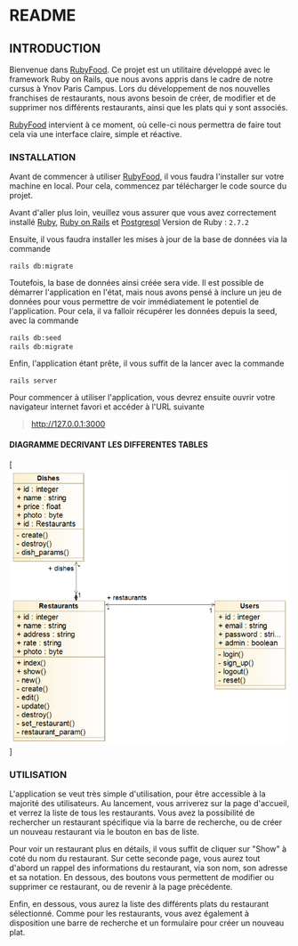 # README

## INTRODUCTION

Bienvenue dans [RubyFood](https://rubyfood-ak-sr.herokuapp.com/). Ce projet est un utilitaire développé avec le framework Ruby on Rails, que nous avons appris dans le cadre de notre cursus à Ynov Paris Campus. Lors du développement de nos nouvelles franchises de restaurants, nous avons besoin de créer, de modifier et de supprimer nos différents restaurants, ainsi que les plats qui y sont associés.

[RubyFood](https://rubyfood-ak-sr.herokuapp.com/) intervient à ce moment, où celle-ci nous permettra de faire tout cela via une interface claire, simple et réactive.

### INSTALLATION

Avant de commencer à utiliser [RubyFood](https://rubyfood-ak-sr.herokuapp.com/), il vous faudra l'installer sur votre machine en local. Pour cela, commencez par télécharger le code source du projet.

Avant d'aller plus loin, veuillez vous assurer que vous avez correctement installé [Ruby](https://www.ruby-lang.org), [Ruby on Rails](https://rubyonrails.org) et [Postgresql](https://www.postgresql.org/download/)
Version de Ruby : `2.7.2`

Ensuite, il vous faudra installer les mises à jour de la base de données via la commande
```
rails db:migrate
```

Toutefois, la base de données ainsi créée sera vide. Il est possible de démarrer l'application en l'état, mais nous avons pensé à inclure un jeu de données pour vous permettre de voir immédiatement le potentiel de l'application. Pour cela, il va falloir récupérer les données depuis la seed, avec la commande
```
rails db:seed
rails db:migrate
```

Enfin, l'application étant prête, il vous suffit de la lancer avec la commande
```
rails server
```

Pour commencer à utiliser l'application, vous devrez ensuite ouvrir votre navigateur internet favori et accéder à l'URL suivante

> http://127.0.0.1:3000


#### DIAGRAMME DECRIVANT LES DIFFERENTES TABLES

[![descripion tables](./Diagramme.png)]


### UTILISATION

L'application se veut très simple d'utilisation, pour être accessible à la majorité des utilisateurs. Au lancement, vous arriverez sur la page d'accueil, et verrez la liste de tous les restaurants. Vous avez la possibilité de rechercher un restaurant spécifique via la barre de recherche, ou de créer un nouveau restaurant via le bouton en bas de liste.



Pour voir un restaurant plus en détails, il vous suffit de cliquer sur "Show" à coté du nom du restaurant. Sur cette seconde page, vous aurez tout d'abord un rappel des informations du restaurant, via son nom, son adresse et sa notation. En dessous, des boutons vous permettent de modifier ou supprimer ce restaurant, ou de revenir à la page précédente.



Enfin, en dessous, vous aurez la liste des différents plats du restaurant sélectionné. Comme pour les restaurants, vous avez également à disposition une barre de recherche et un formulaire pour créer un nouveau plat.
